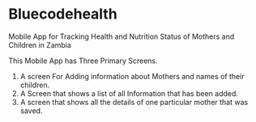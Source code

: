 # Bluecodehealth
Mobile App for Tracking Health and Nutrition Status of Mothers and Children in Zambia

This Mobile App has Three Primary Screens.

1. A screen For Adding information about Mothers and names of their children.
2. A Screen that shows a list of all Information that has been added.
3. A screen that shows all the details of one particular mother that was saved.
